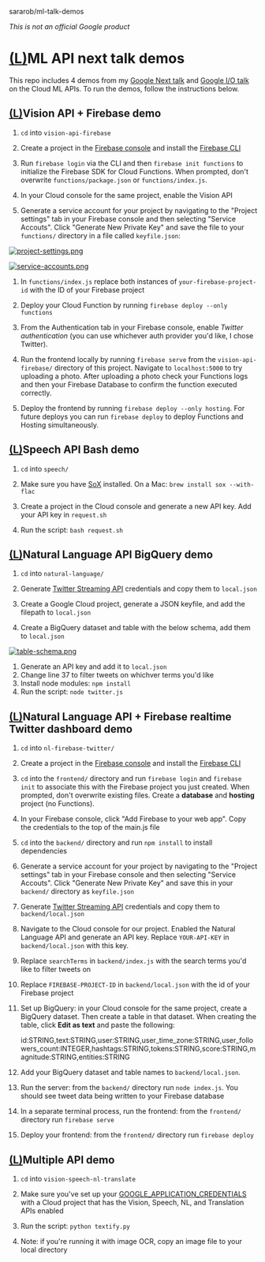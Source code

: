sararob/ml-talk-demos

*This is not an official Google product*

# [(L)](https://github.com/sararob/ml-talk-demos#ml-api-next-talk-demos)ML API next talk demos

This repo includes 4 demos from my [Google Next talk](https://youtu.be/w1xNTLH1zlA) and [Google I/O talk](https://www.youtube.com/watch?v=ETeeSYMGZn0) on the Cloud ML APIs. To run the demos, follow the instructions below.

## [(L)](https://github.com/sararob/ml-talk-demos#vision-api--firebase-demo)Vision API + Firebase demo

1. `cd` into `vision-api-firebase`

2. Create a project in the [Firebase console](http://firebase.google.com/console) and install the [Firebase CLI](https://firebase.google.com/docs/cli/)

3. Run `firebase login` via the CLI and then `firebase init functions` to initialize the Firebase SDK for Cloud Functions. When prompted, don't overwrite `functions/package.json` or `functions/index.js`.

4. In your Cloud console for the same project, enable the Vision API

5. Generate a service account for your project by navigating to the "Project settings" tab in your Firebase console and then selecting "Service Accouts". Click "Generate New Private Key" and save the file to your `functions/` directory in a file called `keyfile.json`:

[![project-settings.png](../_resources/c00c78203365fa681d99553fa260ba78.png)](https://github.com/sararob/ml-talk-demos/blob/master/project-settings.png)

[![service-accounts.png](../_resources/cdcdcc75ef59000c6e806a3213460211.png)](https://github.com/sararob/ml-talk-demos/blob/master/service-accounts.png)

1. In `functions/index.js` replace both instances of `your-firebase-project-id` with the ID of your Firebase project

2. Deploy your Cloud Function by running `firebase deploy --only functions`

3. From the Authentication tab in your Firebase console, enable *Twitter authentication* (you can use whichever auth provider you'd like, I chose Twitter).

4. Run the frontend locally by running `firebase serve` from the `vision-api-firebase/` directory of this project. Navigate to `localhost:5000` to try uploading a photo. After uploading a photo check your Functions logs and then your Firebase Database to confirm the function executed correctly.

5. Deploy the frontend by running `firebase deploy --only hosting`. For future deploys you can run `firebase deploy` to deploy Functions and Hosting simultaneously.

## [(L)](https://github.com/sararob/ml-talk-demos#speech-api-bash-demo)Speech API Bash demo

1. `cd` into `speech/`

2. Make sure you have [SoX](http://sox.sourceforge.net/) installed. On a Mac: `brew install sox --with-flac`

3. Create a project in the Cloud console and generate a new API key. Add your API key in `request.sh`

4. Run the script: `bash request.sh`

## [(L)](https://github.com/sararob/ml-talk-demos#natural-language-api-bigquery-demo)Natural Language API BigQuery demo

1. `cd` into `natural-language/`

2. Generate [Twitter Streaming API](https://dev.twitter.com/streaming/overview) credentials and copy them to `local.json`

3. Create a Google Cloud project, generate a JSON keyfile, and add the filepath to `local.json`

4. Create a BigQuery dataset and table with the below schema, add them to `local.json`

[![table-schema.png](../_resources/58fef3cbb432ebbb4b902d78bbc19a01.png)](https://github.com/sararob/ml-talk-demos/blob/master/table-schema.png)

1. Generate an API key and add it to `local.json`
2. Change line 37 to filter tweets on whichver terms you'd like
3. Install node modules: `npm install`
4. Run the script: `node twitter.js`

## [(L)](https://github.com/sararob/ml-talk-demos#natural-language-api--firebase-realtime-twitter-dashboard-demo)Natural Language API + Firebase realtime Twitter dashboard demo

1. `cd` into `nl-firebase-twitter/`

2. Create a project in the [Firebase console](http://firebase.google.com/console) and install the [Firebase CLI](https://firebase.google.com/docs/cli/)

3. `cd` into the `frontend/` directory and run `firebase login` and `firebase init` to associate this with the Firebase project you just created. When prompted, don't overwrite existing files. Create a **database** and **hosting** project (no Functions).

4. In your Firebase console, click "Add Firebase to your web app". Copy the credentials to the top of the main.js file

5. `cd` into the `backend/` directory and run `npm install` to install dependencies

6. Generate a service account for your project by navigating to the "Project settings" tab in your Firebase console and then selecting "Service Accouts". Click "Generate New Private Key" and save this in your `backend/` directory as `keyfile.json`

7. Generate [Twitter Streaming API](https://dev.twitter.com/streaming/overview) credentials and copy them to `backend/local.json`

8. Navigate to the Cloud console for our project. Enabled the Natural Language API and generate an API key. Replace `YOUR-API-KEY` in `backend/local.json` with this key.

9. Replace `searchTerms` in `backend/index.js` with the search terms you'd like to filter tweets on

10. Replace `FIREBASE-PROJECT-ID` in `backend/local.json` with the id of your Firebase project

11. Set up BigQuery: in your Cloud console for the same project, create a BigQuery dataset. Then create a table in that dataset. When creating the table, click **Edit as text** and paste the following:

	id:STRING,text:STRING,user:STRING,user_time_zone:STRING,user_followers_count:INTEGER,hashtags:STRING,tokens:STRING,score:STRING,magnitude:STRING,entities:STRING

1. Add your BigQuery dataset and table names to `backend/local.json`.

2. Run the server: from the `backend/` directory run `node index.js`. You should see tweet data being written to your Firebase database

3. In a separate terminal process, run the frontend: from the `frontend/` directory run `firebase serve`

4. Deploy your frontend: from the `frontend/` directory run `firebase deploy`

## [(L)](https://github.com/sararob/ml-talk-demos#multiple-api-demo)Multiple API demo

1. `cd` into `vision-speech-nl-translate`

2. Make sure you've set up your [GOOGLE_APPLICATION_CREDENTIALS](https://developers.google.com/identity/protocols/application-default-credentials) with a Cloud project that has the Vision, Speech, NL, and Translation APIs enabled

3. Run the script: `python textify.py`

4. Note: if you're running it with image OCR, copy an image file to your local directory
